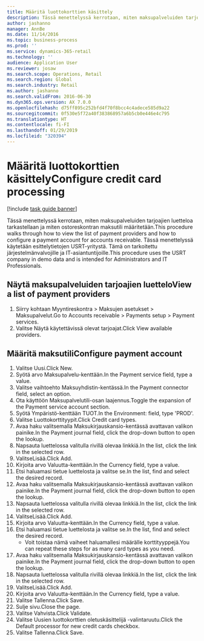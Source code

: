 ```yaml
---
title: Määritä luottokorttien käsittely
description: Tässä menettelyssä kerrotaan, miten maksupalveluiden tarjoajien luetteloa tarkastellaan ja miten ostoreskontran maksutili määritetään.
author: jashanno
manager: AnnBe
ms.date: 11/14/2016
ms.topic: business-process
ms.prod: ''
ms.service: dynamics-365-retail
ms.technology: ''
audience: Application User
ms.reviewer: josaw
ms.search.scope: Operations, Retail
ms.search.region: Global
ms.search.industry: Retail
ms.author: jashanno
ms.search.validFrom: 2016-06-30
ms.dyn365.ops.version: AX 7.0.0
ms.openlocfilehash: d75ff895c252bfd4f70f8bcc4c4adece585d9a22
ms.sourcegitcommit: 0f530e5f72a40f383868957a6b5cb0e446e4c795
ms.translationtype: HT
ms.contentlocale: fi-FI
ms.lasthandoff: 01/29/2019
ms.locfileid: "320394"
---
```

# <a name="configure-credit-card-processing"></a><span data-ttu-id="246a8-103">Määritä luottokorttien käsittely</span><span class="sxs-lookup"><span data-stu-id="246a8-103">Configure credit card processing</span></span>

[!include [task guide banner](../includes/task-guide-banner.md)]

<span data-ttu-id="246a8-104">Tässä menettelyssä kerrotaan, miten maksupalveluiden tarjoajien luetteloa tarkastellaan ja miten ostoreskontran maksutili määritetään.</span><span class="sxs-lookup"><span data-stu-id="246a8-104">This procedure walks through how to view the list of payment providers and how to configure a payment account for accounts receivable.</span></span> <span data-ttu-id="246a8-105">Tässä menettelyssä käytetään esittelytietojen USRT-yritystä. Tämä on tarkoitettu järjestelmänvalvojille ja IT-asiantuntijoille.</span><span class="sxs-lookup"><span data-stu-id="246a8-105">This procedure uses the USRT company in demo data and is intended for Administrators and IT Professionals.</span></span>


## <a name="view-a-list-of-payment-providers"></a><span data-ttu-id="246a8-106">Näytä maksupalveluiden tarjoajien luettelo</span><span class="sxs-lookup"><span data-stu-id="246a8-106">View a list of payment providers</span></span>
1. <span data-ttu-id="246a8-107">Siirry kohtaan Myyntireskontra > Maksujen asetukset > Maksupalvelut.</span><span class="sxs-lookup"><span data-stu-id="246a8-107">Go to Accounts receivable > Payments setup > Payment services.</span></span>
2. <span data-ttu-id="246a8-108">Valitse Näytä käytettävissä olevat tarjoajat.</span><span class="sxs-lookup"><span data-stu-id="246a8-108">Click View available providers.</span></span>

## <a name="configure-payment-account"></a><span data-ttu-id="246a8-109">Määritä maksutili</span><span class="sxs-lookup"><span data-stu-id="246a8-109">Configure payment account</span></span>
1. <span data-ttu-id="246a8-110">Valitse Uusi.</span><span class="sxs-lookup"><span data-stu-id="246a8-110">Click New.</span></span>
2. <span data-ttu-id="246a8-111">Syötä arvo Maksupalvelu-kenttään.</span><span class="sxs-lookup"><span data-stu-id="246a8-111">In the Payment service field, type a value.</span></span>
3. <span data-ttu-id="246a8-112">Valitse vaihtoehto Maksuyhdistin-kentässä.</span><span class="sxs-lookup"><span data-stu-id="246a8-112">In the Payment connector field, select an option.</span></span>
4. <span data-ttu-id="246a8-113">Ota käyttöön Maksupalvelutili-osan laajennus.</span><span class="sxs-lookup"><span data-stu-id="246a8-113">Toggle the expansion of the Payment service account section.</span></span>
5. <span data-ttu-id="246a8-114">Syötä Ympäristö-kenttään TUOT.</span><span class="sxs-lookup"><span data-stu-id="246a8-114">In the Environment: field, type 'PROD'.</span></span>
6. <span data-ttu-id="246a8-115">Valitse Luottokorttityypit.</span><span class="sxs-lookup"><span data-stu-id="246a8-115">Click Credit card types.</span></span>
7. <span data-ttu-id="246a8-116">Avaa haku valitsemalla Maksukirjauskansio-kentässä avattavan valikon painike.</span><span class="sxs-lookup"><span data-stu-id="246a8-116">In the Payment journal field, click the drop-down button to open the lookup.</span></span>
8. <span data-ttu-id="246a8-117">Napsauta luettelossa valitulla rivillä olevaa linkkiä.</span><span class="sxs-lookup"><span data-stu-id="246a8-117">In the list, click the link in the selected row.</span></span>
9. <span data-ttu-id="246a8-118">ValitseLisää.</span><span class="sxs-lookup"><span data-stu-id="246a8-118">Click Add.</span></span>
10. <span data-ttu-id="246a8-119">Kirjoita arvo Valuutta-kenttään.</span><span class="sxs-lookup"><span data-stu-id="246a8-119">In the Currency field, type a value.</span></span>
11. <span data-ttu-id="246a8-120">Etsi haluamasi tietue luettelosta ja valitse se.</span><span class="sxs-lookup"><span data-stu-id="246a8-120">In the list, find and select the desired record.</span></span>
12. <span data-ttu-id="246a8-121">Avaa haku valitsemalla Maksukirjauskansio-kentässä avattavan valikon painike.</span><span class="sxs-lookup"><span data-stu-id="246a8-121">In the Payment journal field, click the drop-down button to open the lookup.</span></span>
13. <span data-ttu-id="246a8-122">Napsauta luettelossa valitulla rivillä olevaa linkkiä.</span><span class="sxs-lookup"><span data-stu-id="246a8-122">In the list, click the link in the selected row.</span></span>
14. <span data-ttu-id="246a8-123">ValitseLisää.</span><span class="sxs-lookup"><span data-stu-id="246a8-123">Click Add.</span></span>
15. <span data-ttu-id="246a8-124">Kirjoita arvo Valuutta-kenttään.</span><span class="sxs-lookup"><span data-stu-id="246a8-124">In the Currency field, type a value.</span></span>
16. <span data-ttu-id="246a8-125">Etsi haluamasi tietue luettelosta ja valitse se.</span><span class="sxs-lookup"><span data-stu-id="246a8-125">In the list, find and select the desired record.</span></span>
    * <span data-ttu-id="246a8-126">Voit toistaa nämä vaiheet haluamallesi määrälle korttityyppejä.</span><span class="sxs-lookup"><span data-stu-id="246a8-126">You can repeat these steps for as many card types as you need.</span></span>  
17. <span data-ttu-id="246a8-127">Avaa haku valitsemalla Maksukirjauskansio-kentässä avattavan valikon painike.</span><span class="sxs-lookup"><span data-stu-id="246a8-127">In the Payment journal field, click the drop-down button to open the lookup.</span></span>
18. <span data-ttu-id="246a8-128">Napsauta luettelossa valitulla rivillä olevaa linkkiä.</span><span class="sxs-lookup"><span data-stu-id="246a8-128">In the list, click the link in the selected row.</span></span>
19. <span data-ttu-id="246a8-129">ValitseLisää.</span><span class="sxs-lookup"><span data-stu-id="246a8-129">Click Add.</span></span>
20. <span data-ttu-id="246a8-130">Kirjoita arvo Valuutta-kenttään.</span><span class="sxs-lookup"><span data-stu-id="246a8-130">In the Currency field, type a value.</span></span>
21. <span data-ttu-id="246a8-131">Valitse Tallenna.</span><span class="sxs-lookup"><span data-stu-id="246a8-131">Click Save.</span></span>
22. <span data-ttu-id="246a8-132">Sulje sivu.</span><span class="sxs-lookup"><span data-stu-id="246a8-132">Close the page.</span></span>
23. <span data-ttu-id="246a8-133">Valitse Vahvista.</span><span class="sxs-lookup"><span data-stu-id="246a8-133">Click Validate.</span></span>
24. <span data-ttu-id="246a8-134">Valitse Uusien luottokorttien oletuskäsittelijä -valintaruutu.</span><span class="sxs-lookup"><span data-stu-id="246a8-134">Click the Default processor for new credit cards checkbox.</span></span>
25. <span data-ttu-id="246a8-135">Valitse Tallenna.</span><span class="sxs-lookup"><span data-stu-id="246a8-135">Click Save.</span></span>

